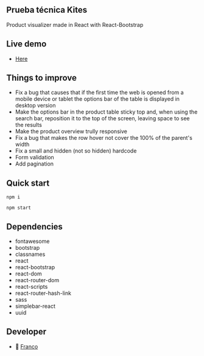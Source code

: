 ## Prueba técnica Kites

Product visualizer made in React with React-Bootstrap

## Live demo
* [Here](https://francospatz.github.io/prueba-tecnica-kites-react-bootstrap/ ":)")

## Things to improve

- Fix a bug that causes that if the first time the web is opened from a mobile device or tablet the options bar of the table is displayed in desktop version
- Make the options bar in the product table sticky top and, when using the search bar, reposition it to the top of the screen, leaving space to see the results
- Make the product overview trully responsive
- Fix a bug that makes the row hover not cover the 100% of the parent's width
- Fix a small and hidden (not so hidden) hardcode
- Form validation
- Add pagination

## Quick start
```
npm i 
```
```
npm start
```
## Dependencies

-    fontawesome
-    bootstrap
-    classnames
-    react
-    react-bootstrap
-    react-dom
-    react-router-dom
-    react-scripts
-    react-router-hash-link
-    sass
-    simplebar-react
-    uuid

## Developer
* 🎸 [Franco](https://github.com/francospatz "Franco")
